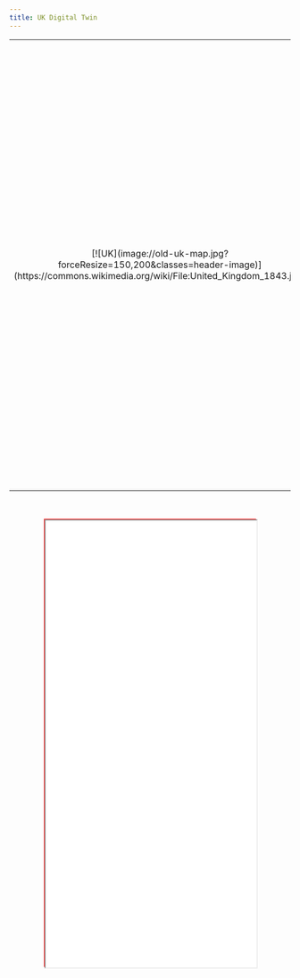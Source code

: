 ```yaml
---
title: UK Digital Twin
---
```


<table>
	<tr>
		<td width="25%" style="text-align: center;" markdown="1">[![UK](image://old-uk-map.jpg?forceResize=150,200&classes=header-image)](https://commons.wikimedia.org/wiki/File:United_Kingdom_1843.jpg)</td>
		<td width="75%"><h2>UK Digital Twin</h2>The UK Digital Twin provides a map visualisation of the Knowledge Graph containing data on UK power plants. The Knowledge Graph is also queried to provide meta-data on each individual power plant; select a node on the map to view it. Please note that there may be some loading time before nodes are shown on the map.</td>
	</tr>
</table>
<br><br>

<div id="map-container" class="full-width" style="height: 800px;">
	<div id="map-inner" style="width: 75%; height: 100%; margin: 0 auto; position: relative; border: 1px solid red;">
		<iframe id="map-frame" width="100%" height="100%" src="SET-IN-JS" />
	</div>
</div>
<br>

[plugin:page-inject](/modular/partners)
